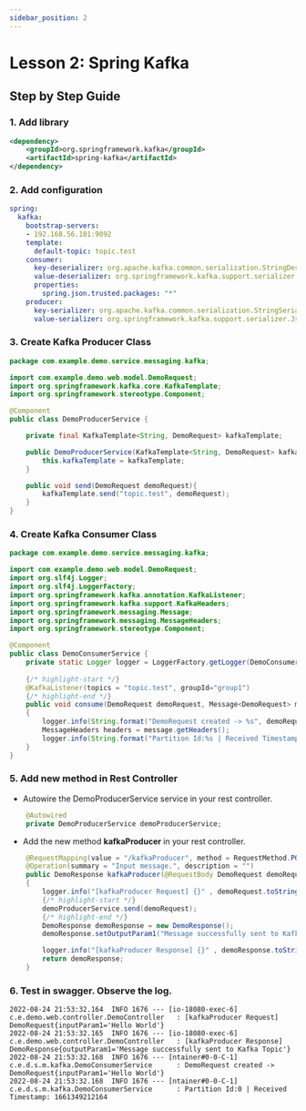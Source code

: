 ```yaml
---
sidebar_position: 2
---
```


# Lesson 2:  Spring Kafka

## Step by Step Guide

### 1. Add library
```xml title="pom.xml"
<dependency>
    <groupId>org.springframework.kafka</groupId>
    <artifactId>spring-kafka</artifactId>
</dependency>
```
### 2. Add configuration
```yaml title="application.yml"
spring:
  kafka:
    bootstrap-servers:
    - 192.168.56.101:9092
    template:
      default-topic: topic.test
    consumer:
      key-deserializer: org.apache.kafka.common.serialization.StringDeserializer
      value-deserializer: org.springframework.kafka.support.serializer.JsonDeserializer
      properties:
        spring.json.trusted.packages: "*"
    producer:
      key-serializer: org.apache.kafka.common.serialization.StringSerializer
      value-serializer: org.springframework.kafka.support.serializer.JsonSerializer
```

### 3. Create Kafka Producer Class
```java title="com.example.demo.service.messaging.kafka.DemoProducerService"
package com.example.demo.service.messaging.kafka;

import com.example.demo.web.model.DemoRequest;
import org.springframework.kafka.core.KafkaTemplate;
import org.springframework.stereotype.Component;

@Component
public class DemoProducerService {

    private final KafkaTemplate<String, DemoRequest> kafkaTemplate;

    public DemoProducerService(KafkaTemplate<String, DemoRequest> kafkaTemplate) {
        this.kafkaTemplate = kafkaTemplate;
    }

    public void send(DemoRequest demoRequest){
        kafkaTemplate.send("topic.test", demoRequest);
    }
}
```

### 4. Create Kafka Consumer Class
```java title="com.example.demo.service.messaging.kafka.DemoConsumerService"
package com.example.demo.service.messaging.kafka;

import com.example.demo.web.model.DemoRequest;
import org.slf4j.Logger;
import org.slf4j.LoggerFactory;
import org.springframework.kafka.annotation.KafkaListener;
import org.springframework.kafka.support.KafkaHeaders;
import org.springframework.messaging.Message;
import org.springframework.messaging.MessageHeaders;
import org.springframework.stereotype.Component;

@Component
public class DemoConsumerService {
    private static Logger logger = LoggerFactory.getLogger(DemoConsumerService.class);
    
    {/* highlight-start */}
    @KafkaListener(topics = "topic.test", groupId="group1")
    {/* highlight-end */}
    public void consume(DemoRequest demoRequest, Message<DemoRequest> message)
    {
        logger.info(String.format("DemoRequest created -> %s", demoRequest));
        MessageHeaders headers = message.getHeaders();
        logger.info(String.format("Partition Id:%s | Received Timestamp: %s", headers.get(KafkaHeaders.RECEIVED_PARTITION_ID),headers.get(KafkaHeaders.RECEIVED_TIMESTAMP)));
    }
}
```

### 5. Add new method in Rest Controller

- Autowire the DemoProducerService service in your rest controller.

```java title="com.example.demo.web.controller.DemoController"
    @Autowired
    private DemoProducerService demoProducerService;
```

- Add the new method **kafkaProducer** in your rest controller.
```java title="com.example.demo.web.controller.DemoController"
    @RequestMapping(value = "/kafkaProducer", method = RequestMethod.POST, consumes = MediaType.APPLICATION_JSON_VALUE, produces = MediaType.APPLICATION_JSON_VALUE)
    @Operation(summary = "Input message.", description = "")
    public DemoResponse kafkaProducer(@RequestBody DemoRequest demoRequest)
    {
        logger.info("[kafkaProducer Request] {}" , demoRequest.toString());
        {/* highlight-start */}
        demoProducerService.send(demoRequest);
        {/* highlight-end */}
        DemoResponse demoResponse = new DemoResponse();
        demoResponse.setOutputParam1("Message successfully sent to Kafka Topic");

        logger.info("[kafkaProducer Response] {}" , demoResponse.toString());
        return demoResponse;
    }
```

### 6. Test in swagger. Observe the log.

```log title="log"
2022-08-24 21:53:32.164  INFO 1676 --- [io-18080-exec-6] c.e.demo.web.controller.DemoController   : [kafkaProducer Request] DemoRequest{inputParam1='Hello World'}
2022-08-24 21:53:32.165  INFO 1676 --- [io-18080-exec-6] c.e.demo.web.controller.DemoController   : [kafkaProducer Response] DemoResponse{outputParam1='Message successfully sent to Kafka Topic'}
2022-08-24 21:53:32.168  INFO 1676 --- [ntainer#0-0-C-1] c.e.d.s.m.kafka.DemoConsumerService      : DemoRequest created -> DemoRequest{inputParam1='Hello World'}
2022-08-24 21:53:32.168  INFO 1676 --- [ntainer#0-0-C-1] c.e.d.s.m.kafka.DemoConsumerService      : Partition Id:0 | Received Timestamp: 1661349212164
```